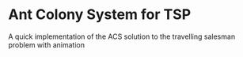 # Ant Colony System for TSP
A quick implementation of the ACS solution to the travelling salesman problem with animation
